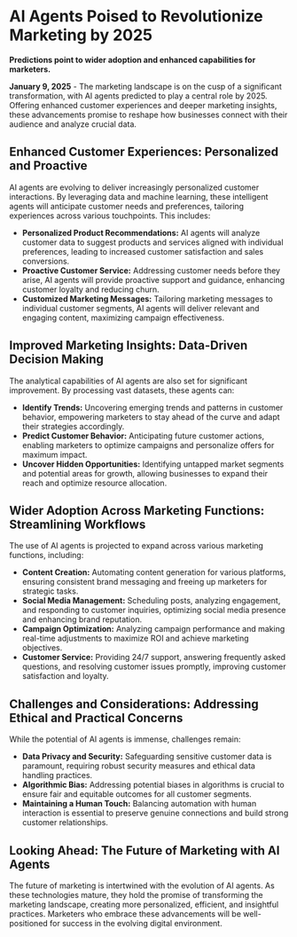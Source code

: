 # AI Agents Poised to Revolutionize Marketing by 2025

**Predictions point to wider adoption and enhanced capabilities for marketers.**

**January 9, 2025** - The marketing landscape is on the cusp of a significant transformation, with AI agents predicted to play a central role by 2025.  Offering enhanced customer experiences and deeper marketing insights, these advancements promise to reshape how businesses connect with their audience and analyze crucial data.

## Enhanced Customer Experiences: Personalized and Proactive

AI agents are evolving to deliver increasingly personalized customer interactions. By leveraging data and machine learning, these intelligent agents will anticipate customer needs and preferences, tailoring experiences across various touchpoints. This includes:

* **Personalized Product Recommendations:** AI agents will analyze customer data to suggest products and services aligned with individual preferences, leading to increased customer satisfaction and sales conversions.
* **Proactive Customer Service:**  Addressing customer needs before they arise, AI agents will provide proactive support and guidance, enhancing customer loyalty and reducing churn.
* **Customized Marketing Messages:**  Tailoring marketing messages to individual customer segments, AI agents will deliver relevant and engaging content, maximizing campaign effectiveness.

## Improved Marketing Insights: Data-Driven Decision Making

The analytical capabilities of AI agents are also set for significant improvement. By processing vast datasets, these agents can:

* **Identify Trends:**  Uncovering emerging trends and patterns in customer behavior, empowering marketers to stay ahead of the curve and adapt their strategies accordingly.
* **Predict Customer Behavior:**  Anticipating future customer actions, enabling marketers to optimize campaigns and personalize offers for maximum impact.
* **Uncover Hidden Opportunities:** Identifying untapped market segments and potential areas for growth, allowing businesses to expand their reach and optimize resource allocation.

## Wider Adoption Across Marketing Functions: Streamlining Workflows

The use of AI agents is projected to expand across various marketing functions, including:

* **Content Creation:**  Automating content generation for various platforms, ensuring consistent brand messaging and freeing up marketers for strategic tasks.
* **Social Media Management:**  Scheduling posts, analyzing engagement, and responding to customer inquiries, optimizing social media presence and enhancing brand reputation.
* **Campaign Optimization:**  Analyzing campaign performance and making real-time adjustments to maximize ROI and achieve marketing objectives.
* **Customer Service:**  Providing 24/7 support, answering frequently asked questions, and resolving customer issues promptly, improving customer satisfaction and loyalty.

## Challenges and Considerations: Addressing Ethical and Practical Concerns

While the potential of AI agents is immense, challenges remain:

* **Data Privacy and Security:**  Safeguarding sensitive customer data is paramount, requiring robust security measures and ethical data handling practices.
* **Algorithmic Bias:**  Addressing potential biases in algorithms is crucial to ensure fair and equitable outcomes for all customer segments.
* **Maintaining a Human Touch:**  Balancing automation with human interaction is essential to preserve genuine connections and build strong customer relationships.

## Looking Ahead: The Future of Marketing with AI Agents

The future of marketing is intertwined with the evolution of AI agents. As these technologies mature, they hold the promise of transforming the marketing landscape, creating more personalized, efficient, and insightful practices. Marketers who embrace these advancements will be well-positioned for success in the evolving digital environment.